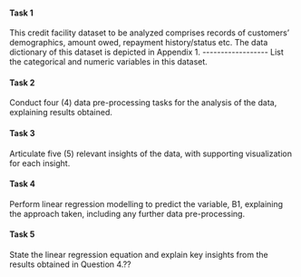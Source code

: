 #### Task 1
This credit facility dataset to be analyzed comprises records of customers’ demographics, amount owed, repayment history/status etc.
The data dictionary of this dataset is depicted in Appendix 1. ------------------
List the categorical and numeric variables in this dataset.

#### Task 2
Conduct four (4) data pre-processing tasks for the analysis of the data, explaining
results obtained.

#### Task 3
Articulate five (5) relevant insights of the data, with supporting visualization for each
insight.

#### Task 4
Perform linear regression modelling to predict the variable, B1, explaining the approach taken, including any further data pre-processing.

#### Task 5
State the linear regression equation and explain key insights from the results obtained in Question 4.??